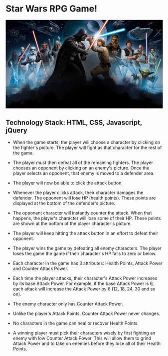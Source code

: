 # Star Wars RPG Game!

![StarWars Image](assets/images/readmecover.jpg)

## Technology Stack: HTML, CSS, Javascript, jQuery

- When the game starts, the player will choose a character by clicking on the fighter's picture. The player will fight as that character for the rest of the game.

- The player must then defeat all of the remaining fighters. The player chooses an opponent by clicking on an enemy's picture. Once the player selects an opponent, that enemy is moved to a defender area.

- The player will now be able to click the attack button.

- Whenever the player clicks attack, their character damages the defender. The opponent will lose HP (health points). These points are displayed at the bottom of the defender's picture.

- The opponent character will instantly counter the attack. When that happens, the player's character will lose some of their HP. These points are shown at the bottom of the player character's picture.

- The player will keep hitting the attack button in an effort to defeat their opponent.

- The player wins the game by defeating all enemy characters. The player loses the game the game if their character's HP falls to zero or below.

- Each character in the game has 3 attributes: Health Points, Attack Power and Counter Attack Power.

- Each time the player attacks, their character's Attack Power increases by its base Attack Power. For example, if the base Attack Power is 6, each attack will increase the Attack Power by 6 (12, 18, 24, 30 and so on).

- The enemy character only has Counter Attack Power.

- Unlike the player's Attack Points, Counter Attack Power never changes.

- No characters in the game can heal or recover Health Points.

- A winning player must pick their characters wisely by first fighting an enemy with low Counter Attack Power. This will allow them to grind Attack Power and to take on enemies before they lose all of their Health Points.

